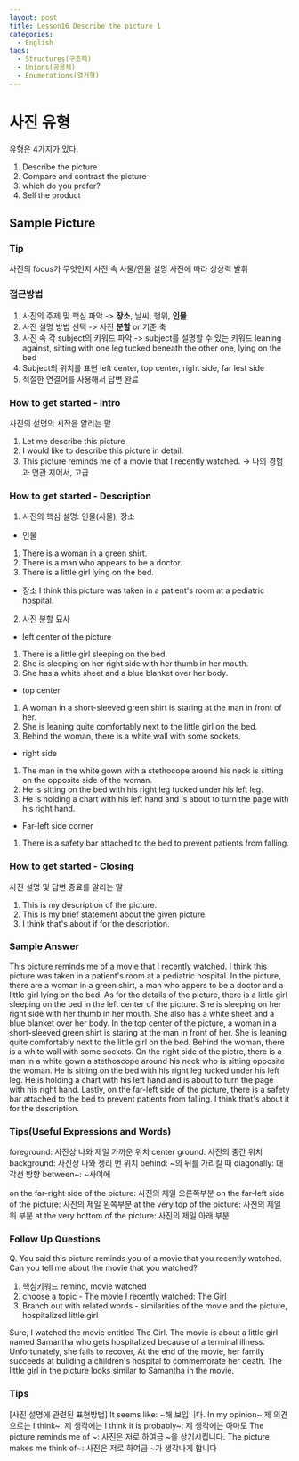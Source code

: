 ```yaml
---
layout: post
title: Lesson16 Describe the picture 1
categories:
  - English
tags:
  - Structures(구조체)
  - Unions(공용체)
  - Enumerations(열거형)
---
```


# 사진 유형
유형은 4가지가 있다.
1. Describe the picture
2. Compare and contrast the picture
3. which do you prefer?
4. Sell the product

## Sample Picture
### Tip
사진의 focus가 무엇인지
사진 속 사물/인물 설명
사진에 따라 상상력 발휘

### 접근방법
1. 사진의 주제 및 핵심 파악 -> **장소**, 날씨, 행위, **인물**
2. 사진 설명 방법 선택 -> 사진 **분할** or 기준 축
3. 사진 속 각 subject의 키워드 파악 -> subject를 설명할 수 있는  키워드
leaning against, sitting with one leg tucked beneath the other one, lying on the bed
4. Subject의 위치를 표현
left center, top center, right side, far lest side
5. 적절한 연결어를 사용해서 답변 완료

### How to get started - Intro
사진의 설명의 시작을 알리는 말
1. Let me describe this picture
2. I would like to describe this picture in detail.
3. This picture reminds me of a movie that I recently watched. -> 나의 경험과 연관 지어서, 고급

### How to get started - Description
1. 사진의 핵심 설명: 인물(사물), 장소
- 인물
1) There is a woman in a green shirt.
2) There is a man who appears to be a doctor.
3) There is a little girl lying on the bed.
- 장소
I think this picture was taken in a patient's room at a pediatric hospital.

2. 사진 분할 묘사
- left center of the picture
1) There is a little girl sleeping on the bed.
2) She is sleeping on her right side with her thumb in her mouth.
3) She has a white sheet and a blue blanket over her body.

- top center
1) A woman in a short-sleeved green shirt is staring at the man in front of her.
2) She is leaning quite comfortably next to the little girl on the bed.
3) Behind the woman, there is a white wall with some sockets.

- right side
1) The man in the white gown with a stethocope around his neck is sitting on the opposite side of the woman.
2) He is sitting on the bed with his right leg tucked under his left leg.
3) He is holding a chart with his left hand and is about to turn the page with his right hand.

- Far-left side corner
1) There is a safety bar attached to the bed to prevent patients from falling.


### How to get started - Closing
사진 설명 및 답변 종료를 알리는 말
1. This is my description of the picture.
2. This is my brief statement about the given picture.
3. I think that's about if for the description.

### Sample Answer
This picture reminds me of a movie that I recently watched.
I think this picture was taken in a patient's room at a pediatric hospital. In the picture, there are a woman in a green shirt, a man who appers to be a doctor and a little girl lying on the bed.
As for the details of the picture, there is a little girl sleeping on the bed in the left center of the picture. She is sleeping on her right side with her thumb in her mouth. She also has a white sheet and a blue blanket over her body.
In the top center of the picture, a woman in a short-sleeved green shirt is staring at the man in front of her. She is leaning quite comfortably next to the little girl on the bed. Behind the woman, there is a white wall with some sockets.
On the right side of the pictre, there is a man in a white gown a stethoscope around his neck who is sitting opposite the woman. He is sitting on the bed with his right leg tucked under his left leg. He is holding a chart with his left hand and is about to turn the page with his right hand.
Lastly, on the far-left side of the picture, there is a safety bar attached to the bed to prevent patients from falling. I think that's about it for the description.

### Tips(Useful Expressions and Words)
foreground: 사진상 나와 제일 가까운 위치
center ground: 사진의 중간 위치
background: 사진상 나와 젱리 먼 위치
behind: ~의 뒤를 가리킬 때
diagonally: 대각선 방향
between~: ~사이에

on the far-right side of the picture: 사진의 제일 오른쪽부분
on the far-left side of the picture: 사진의 제일 왼쪽부분
at the very top of the picture: 사진의 제일 위 부분
at the very bottom of the picture: 사진의 제일 아래 부분

### Follow Up Questions
Q. You said this picture reminds you of a movie that you recently watched. Can you tell me about the movie that you watched?

1. 핵심키워드 remind, movie watched
2. choose a topic - The movie I recently watched: The Girl
3. Branch out with related words - similarities of the movie and the picture, hospitalized little girl

Sure, I watched the movie entitled The Girl. The movie is about a little girl named Samantha who gets hospitalized because of a terminal illness. Unfortunately, she fails to recover, At the end of the movie, her family succeeds at buliding a children's hospital to commemorate her death. The little girl in the picture looks similar to Samantha in the movie.

### Tips
[사진 설명에 관련된 표현방법]
It seems like: ~해 보입니다.
In my opinion~:제 의견으로는
I think~: 제 생각에는
I think it is probably~: 제 생각에는 아마도
The picture reminds me of ~: 사진은 저로 하여금 ~을 상기시킵니다.
The picture makes me think of~:
사진은 저로 하여금 ~가 생각나게 합니다



